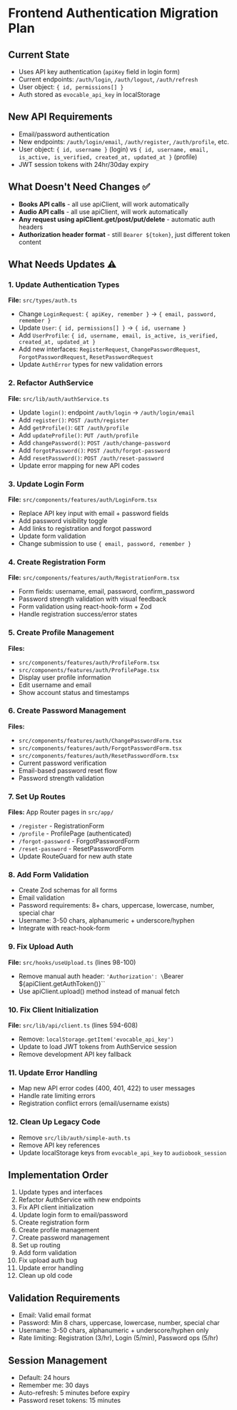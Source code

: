 # Frontend Authentication Migration Plan

## Current State
- Uses API key authentication (`apiKey` field in login form)
- Current endpoints: `/auth/login`, `/auth/logout`, `/auth/refresh`
- User object: `{ id, permissions[] }`
- Auth stored as `evocable_api_key` in localStorage

## New API Requirements
- Email/password authentication 
- New endpoints: `/auth/login/email`, `/auth/register`, `/auth/profile`, etc.
- User object: `{ id, username }` (login) vs `{ id, username, email, is_active, is_verified, created_at, updated_at }` (profile)
- JWT session tokens with 24hr/30day expiry

## What Doesn't Need Changes ✅
- **Books API calls** - all use apiClient, will work automatically
- **Audio API calls** - all use apiClient, will work automatically  
- **Any request using apiClient.get/post/put/delete** - automatic auth headers
- **Authorization header format** - still `Bearer ${token}`, just different token content

## What Needs Updates ⚠️

### 1. Update Authentication Types
**File:** `src/types/auth.ts`
- Change `LoginRequest`: `{ apiKey, remember }` → `{ email, password, remember }`
- Update `User`: `{ id, permissions[] }` → `{ id, username }`
- Add `UserProfile`: `{ id, username, email, is_active, is_verified, created_at, updated_at }`
- Add new interfaces: `RegisterRequest`, `ChangePasswordRequest`, `ForgotPasswordRequest`, `ResetPasswordRequest`
- Update `AuthError` types for new validation errors

### 2. Refactor AuthService
**File:** `src/lib/auth/authService.ts`
- Update `login()`: endpoint `/auth/login` → `/auth/login/email`
- Add `register()`: `POST /auth/register`
- Add `getProfile()`: `GET /auth/profile`
- Add `updateProfile()`: `PUT /auth/profile`
- Add `changePassword()`: `POST /auth/change-password`
- Add `forgotPassword()`: `POST /auth/forgot-password`
- Add `resetPassword()`: `POST /auth/reset-password`
- Update error mapping for new API codes

### 3. Update Login Form
**File:** `src/components/features/auth/LoginForm.tsx`
- Replace API key input with email + password fields
- Add password visibility toggle
- Add links to registration and forgot password
- Update form validation
- Change submission to use `{ email, password, remember }`

### 4. Create Registration Form
**File:** `src/components/features/auth/RegistrationForm.tsx`
- Form fields: username, email, password, confirm_password
- Password strength validation with visual feedback
- Form validation using react-hook-form + Zod
- Handle registration success/error states

### 5. Create Profile Management
**Files:** 
- `src/components/features/auth/ProfileForm.tsx`
- `src/components/features/auth/ProfilePage.tsx`
- Display user profile information
- Edit username and email
- Show account status and timestamps

### 6. Create Password Management
**Files:**
- `src/components/features/auth/ChangePasswordForm.tsx`
- `src/components/features/auth/ForgotPasswordForm.tsx`
- `src/components/features/auth/ResetPasswordForm.tsx`
- Current password verification
- Email-based password reset flow
- Password strength validation

### 7. Set Up Routes
**Files:** App Router pages in `src/app/`
- `/register` - RegistrationForm
- `/profile` - ProfilePage (authenticated)
- `/forgot-password` - ForgotPasswordForm  
- `/reset-password` - ResetPasswordForm
- Update RouteGuard for new auth state

### 8. Add Form Validation
- Create Zod schemas for all forms
- Email validation
- Password requirements: 8+ chars, uppercase, lowercase, number, special char
- Username: 3-50 chars, alphanumeric + underscore/hyphen
- Integrate with react-hook-form

### 9. Fix Upload Auth
**File:** `src/hooks/useUpload.ts` (lines 98-100)
- Remove manual auth header: `'Authorization': \`Bearer ${apiClient.getAuthToken()}\``
- Use apiClient.upload() method instead of manual fetch

### 10. Fix Client Initialization
**File:** `src/lib/api/client.ts` (lines 594-608)
- Remove: `localStorage.getItem('evocable_api_key')`
- Update to load JWT tokens from AuthService session
- Remove development API key fallback

### 11. Update Error Handling
- Map new API error codes (400, 401, 422) to user messages
- Handle rate limiting errors
- Registration conflict errors (email/username exists)

### 12. Clean Up Legacy Code
- Remove `src/lib/auth/simple-auth.ts`
- Remove API key references
- Update localStorage keys from `evocable_api_key` to `audiobook_session`

## Implementation Order
1. Update types and interfaces
2. Refactor AuthService with new endpoints
3. Fix API client initialization
4. Update login form to email/password
5. Create registration form
6. Create profile management
7. Create password management  
8. Set up routing
9. Add form validation
10. Fix upload auth bug
11. Update error handling
12. Clean up old code

## Validation Requirements
- Email: Valid email format
- Password: Min 8 chars, uppercase, lowercase, number, special char
- Username: 3-50 chars, alphanumeric + underscore/hyphen only
- Rate limiting: Registration (3/hr), Login (5/min), Password ops (5/hr)

## Session Management
- Default: 24 hours
- Remember me: 30 days
- Auto-refresh: 5 minutes before expiry
- Password reset tokens: 15 minutes